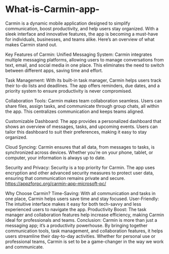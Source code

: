 # What-is-Carmin-app-
Carmin is a dynamic mobile application designed to simplify communication, boost productivity, and help users stay organized. With a sleek interface and innovative features, the app is becoming a must-have for individuals, businesses, and teams alike. Here’s an overview of what makes Carmin stand out.

Key Features of Carmin:
Unified Messaging System: Carmin integrates multiple messaging platforms, allowing users to manage conversations from text, email, and social media in one place. This eliminates the need to switch between different apps, saving time and effort.

Task Management: With its built-in task manager, Carmin helps users track their to-do lists and deadlines. The app offers reminders, due dates, and a priority system to ensure productivity is never compromised.

Collaboration Tools: Carmin makes team collaboration seamless. Users can share files, assign tasks, and communicate through group chats, all within the app. This centralizes communication and keeps teams aligned.

Customizable Dashboard: The app provides a personalized dashboard that shows an overview of messages, tasks, and upcoming events. Users can tailor this dashboard to suit their preferences, making it easy to stay organized.

Cloud Syncing: Carmin ensures that all data, from messages to tasks, is synchronized across devices. Whether you’re on your phone, tablet, or computer, your information is always up to date.

Security and Privacy: Security is a top priority for Carmin. The app uses encryption and other advanced security measures to protect user data, ensuring that communication remains private and secure.
https://appzforpc.org/carmin-app-microsoft-pc/

Why Choose Carmin?
Time-Saving: With all communication and tasks in one place, Carmin helps users save time and stay focused.
User-Friendly: The intuitive interface makes it easy for both tech-savvy and less experienced users to navigate the app.
Productivity Boost: The task manager and collaboration features help increase efficiency, making Carmin ideal for professionals and teams.
Conclusion:
Carmin is more than just a messaging app; it’s a productivity powerhouse. By bringing together communication tools, task management, and collaboration features, it helps users streamline their day-to-day activities. Whether for personal use or professional teams, Carmin is set to be a game-changer in the way we work and communicate.
